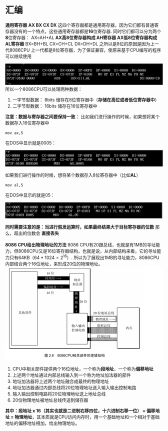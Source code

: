 # 汇编

**通用寄存器**
**AX
BX
CX
DX**
这四个寄存器都是通用寄存器，因为它们都有普通寄存器没有的一个特点，这些通用寄存器都是**16**位寄存器.
同时它们都可以分为两个**8**位寄存器：
AX=AH+AL **AX高8位寄存器构成 AH寄存器  AX低8位寄存器构成AL寄存器**
BX=BH+BL
CX=CH+CL
DX=DH+DL
之所以是8位的原因是因为上一代8086CPU 上一代都是8位寄存器，为了保证兼容，使原来基于CPU编写的程序可以继续使用

![image](https://github.com/lyb1234567/CS_Self_Study/blob/master/Operating%20System/image/%E6%9F%A5%E8%AF%A2%E5%9C%B0%E5%9D%80.PNG?raw=true)
所以一个8086CPU可以处理两种数据：
1. 一字节型数据： 8bits 储存在8位寄存器中（**存储在高位或者低位寄存器中**）
2. 二字节型数据： 16bits 储存在16位寄存器中

**注意：数据与寄存器之间要保持一致**：
比如我们进行操作的时候，如果想将某个数据存入16位寄存器中
```assembly
mov ax,5
```
在DOS中显示就是0005：

![image](https://github.com/lyb1234567/CS_Self_Study/blob/master/Operating%20System/image/%E6%B1%87%E7%BC%96%E6%93%8D%E4%BD%9C.PNG?raw=true)

如果我们进行操作的时候，想将某个数据存入8位寄存器中（比如**AL**）
```assembly
mov al,5
```
在DOS中显示的就是05：

![image](https://github.com/lyb1234567/CS_Self_Study/blob/master/Operating%20System/image/%E4%BD%8E%E4%BD%8D%E5%AF%84%E5%AD%98%E5%99%A8.PNG?raw=true)

**同时需要注意的是：**当进行假发运算时，如果最终结果**大于目标寄存器的位数** 那么，超出的位数会 **直接丢失**
<br/><br/>
**8086 CPU给出物理地址的方法**
8086 CPU有20跟总线，也就是有1MB的寻址能力，但8086CPU又是16位寄存器结构，也就是说，从内部结构来看，它的寻址能力只有64KB（$64*1024=2^{16}$）. 所以为了展现出1MB的寻址能力，8086CPU内部结合两个16位地址，来形成20位的物理地址。
![image](https://github.com/lyb1234567/CS_Self_Study/blob/master/Operating%20System/image/8086CPU.PNG?raw=true)
1. CPU中相关部件提供两个16位地址，一个称为**段地址**，一个称为**偏移地址**
2. 上述两个地址通过内部总线输入到一个称为地址加法器的部件
3. 地址加法器将上述两个地址融合成最终的物理地址
4. 地址加法器通过内部总线将20位物理地址送入输入输出控制电路
5. 输入输出控制电路将20位物理地址送上地址总线
6. 20位物理地址被地址总线传送到储存器
   
**其中：段地址 x 16（其实也就是二进制右移四位，十六进制右移一位） + 偏移地址 = 物理地址**，其本质就是CPU访问内存时，用一个基础地址和一个相对于基础地址的偏移地址相加，给出物理地址。